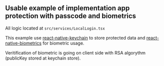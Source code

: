 ## Usable example of implementation app protection with passcode and biometrics

All logic located at `src/services/LocalLogin.tsx`

This example use [react-native-keychain](https://github.com/oblador/react-native-keychain) to store protected data and [react-native-biometrics](https://github.com/SelfLender/react-native-biometrics) for biometric usage.

Veritification of biometric is going on client side with RSA algorythm (publicKey stored at keychain store).
